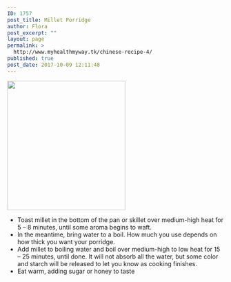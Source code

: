 ```yaml
---
ID: 1757
post_title: Millet Porridge
author: Flora
post_excerpt: ""
layout: page
permalink: >
  http://www.myhealthmyway.tk/chinese-recipe-4/
published: true
post_date: 2017-10-09 12:11:48
---
```

<img class="alignnone size-medium wp-image-1705" src="http://35.201.22.184/wp-content/uploads/2017/09/绿豆燕麦小米粥-2-274x300.jpg" alt="" width="274" height="300" />
<ul>
 	<li>Toast millet in the bottom of the pan or skillet over medium-high heat for 5 – 8 minutes, until some aroma begins to waft.</li>
 	<li>In the meantime, bring water to a boil. How much you use depends on how thick you want your porridge.</li>
 	<li>Add millet to boiling water and boil over medium-high to low heat for 15 – 25 minutes, until done. It will not absorb all the water, but some color and starch will be released to let you know as cooking finishes.</li>
 	<li>Eat warm, adding sugar or honey to taste</li>
</ul>
&nbsp;